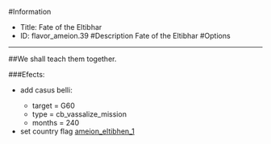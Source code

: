 #Information
 - Title: Fate of the Eltibhar
 - ID: flavor_ameion.39
#Description
Fate of the Eltibhar
#Options

___
##We shall teach them together.

###Efects:<ul><li>add casus belli:</li><ul><li>target = G60</li><li>type = cb_vassalize_mission</li><li>months = 240</li></ul><li>set country flag [ameion_eltibhen_1](../flags/ameion_eltibhen_1.md)</li></ul>
